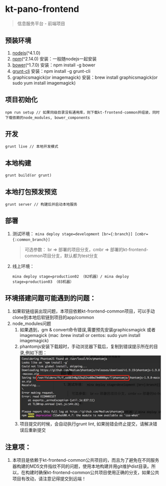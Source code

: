# kt-pano-frontend

> 信息服务平台 - 前端项目

## 预装环境
1. [nodejs](https://nodejs.org/en/)(^4.1.0)
2. [npm](https://www.npmjs.com/)(^2.14.0) 安装：一般随nodejs一起安装
3. [bower](http://bower.io/)(^1.7.0) 安装：npm install -g bower
4. [grunt-cli](http://gruntjs.com/)  安装：npm install -g grunt-cli
5. graphicsmagick(or imagemagick) 安装：brew install graphicsmagick(or sudo yum install imagemagick)

## 项目初始化
	npm run setup // 如果同级目录没有通用库，则下载kt-frontend-common并组装，同时下载依赖的node_modules, bower_components
		
## 开发
	grunt live // 本地开发模式
## 本地构建
	grunt build(or grunt)
## 本地打包预发预览
	grunt server // 构建后并启动本地服务
## 部署
1. 测试环境：
	`mina deploy stage=development [br={:branch}] [cmbr={:common_branch}]`
	
	> 可选参数： br => 部署的项目分支，cmbr => 部署的kt-frontend-common项目分支，默认都为test分支
2. 线上环境：
	
	`mina deploy stage=production02 （02机器）/
	mina deploy stage=production03 （03机器）`

## 环境搭建问题可能遇到的问题：

1. 如果软链组装出现问题，本项目依赖kt-frontend-common项目，可以手动clone到本地后软链到项目的app/common
1. node_modules问题
	1. 如果遇到，gm & convert命令错误,需要预先安装graphicsmagick 或者 imagemagick  (mac :brew install or centos: sudo yum install imagemagick)
	1. phantomjs安装下载超时，手动浏览器下载后，复制到错误提示所在的目录,例如下图：![](./readme/r1.png)
	1. 项目提交的时候，会自动执行grunt lint, 如果抛错会终止提交，请解决错误后重新提交

## 注意项：

1. 本项目是依赖于kt-frontend-common公共项目的，而且为了避免在不同服务器构建的MD5文件指纹不同的问题，使用本地构建并用git维护dist目录。所以，在构建时确保kt-frontend-common公共项目使用正确的分支，如果公共项目有改动，请注意记得提交到远端！

    
    
